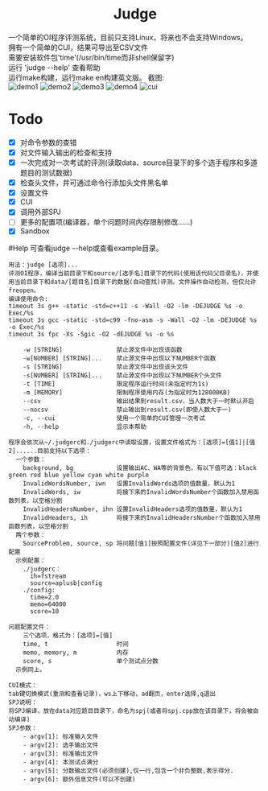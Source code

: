 # <center>Judge</center>
一个简单的OI程序评测系统，目前只支持Linux，将来也不会支持Windows。</br>
拥有一个简单的CUI，结果可导出至CSV文件</br>
需要安装软件包'time'(/usr/bin/time而非shell保留字)</br>
运行 'judge --help' 查看帮助</br>
运行make构建，运行make en构建英文版。
截图:</br>
![demo1](https://github.com/Heptagon196/Judge/blob/pic/demo1.png)
![demo2](https://github.com/Heptagon196/Judge/blob/pic/demo2.png)
![demo3](https://github.com/Heptagon196/Judge/blob/pic/demo3.png)
![demo4](https://github.com/Heptagon196/Judge/blob/pic/demo4.png)
![cui](https://github.com/Heptagon196/Judge/blob/pic/cui.png)

# Todo
- [x] 对命令参数的查错
- [x] 对文件输入输出的检查和支持
- [x] 一次完成对一次考试的评测(读取data、source目录下的多个选手程序和多道题目的测试数据)
- [x] 检查头文件，并可通过命令行添加头文件黑名单
- [x] 设置文件
- [x] CUI
- [x] 调用外部SPJ
- [ ] 更多的配置项(编译器，单个问题时间内存限制修改……)
- [x] Sandbox

#Help
可查看judge --help或查看example目录。
```
用法：judge [选项]...
评测OI程序，编译当前目录下和source/[选手名]目录下的代码(使用该代码父目录名)，并使用当前目录下和data/[题目名]目录下的数据(自动查找)评测。文件操作自动检测，但仅允许freopen。
编译使用命令:
timeout 3s g++ -static -std=c++11 -s -Wall -O2 -lm -DEJUDGE %s -o Exec/%s
timeout 3s gcc -static -std=c99 -fno-asm -s -Wall -O2 -lm -DEJUDGE %s -o Exec/%s
timeout 3s fpc -Xs -Sgic -O2 -dEJUDGE %s -o %s

    -w [STRING]               禁止源文件中出现该函数
    -w[NUMBER] [STRING]...    禁止源文件中出现以下NUMBER个函数
    -s [STRING]               禁止源文件中出现该头文件
    -s[NUMBER] [STRING]...    禁止源文件中出现以下NUMBER个头文件
    -t [TIME]                 限定程序运行时间(未指定时为1s)
    -m [MEMORY]               限制程序使用内存(为指定时为128000KB)
    --csv                     输出结果到result.csv，当人数大于一时默认开启
    --nocsv                   禁止输出到result.csv(即使人数大于一)
    -c, --cui                 使用一个简单的CUI管理一次考试
    -h, --help                显示本帮助

程序会依次从~/.judgerc和./judgerc中读取设置，设置文件格式为：[选项]=[值1]|[值2]......目前支持以下选项：
  一个参数：
    background, bg            设置输出AC、WA等的背景色，有以下值可选：black green red blue yellow cyan white purple
    InvalidWordsNumber, iwn   设置InvalidWords选项的值数量，默认为1
    InvalidWords, iw          将接下来的InvalidWordsNumber个函数加入禁用函数列表，以空格分割
    InvalidHeadersNumber, ihn 设置InvalidHeaders选项的值数量，默认为1
    InvalidHeaders, ih        将接下来的InvalidHeadersNumber个函数加入禁用函数列表，以空格分割
  两个参数：
    SourceProblem, source, sp 将问题[值1]按照配置文件(详见下一部分)[值2]进行配置
  示例配置：
    ./judgerc：
      ih=fstream
      source=aplusb|config
    ./config:
      time=2.0
      memo=64000
      score=10

问题配置文件：
    三个选项，格式为：[选项]=[值]
    time, t                   时间
    memo, memory, m           内存
    score, s                  单个测试点分数
  示例同上。

CUI模式：
tab键切换模式(重测和查看记录)，ws上下移动，ad翻页，enter选择,q退出
SPJ说明：
将SPJ编译，放在data对应题目目录下，命名为spj(或者将spj.cpp放在该目录下，将会被自动编译)
SPJ参数：
    - argv[1]: 标准输入文件
    - argv[2]: 选手输出文件
    - argv[3]: 标准输出文件
    - argv[4]: 本测试点满分
    - argv[5]: 分数输出文件(必须创建),仅一行,包含一个非负整数,表示得分.
    - argv[6]: 额外信息文件(可以不创建)
```
